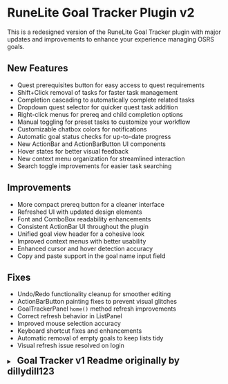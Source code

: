 # RuneLite Goal Tracker Plugin v2

This is a redesigned version of the RuneLite Goal Tracker plugin with major updates and improvements to enhance your experience managing OSRS goals.

## New Features

- Quest prerequisites button for easy access to quest requirements
- Shift+Click removal of tasks for faster task management
- Completion cascading to automatically complete related tasks
- Dropdown quest selector for quicker quest task addition
- Right-click menus for prereq and child completion options
- Manual toggling for preset tasks to customize your workflow
- Customizable chatbox colors for notifications
- Automatic goal status checks for up-to-date progress
- New ActionBar and ActionBarButton UI components
- Hover states for better visual feedback
- New context menu organization for streamlined interaction
- Search toggle improvements for easier task searching

## Improvements

- More compact prereq button for a cleaner interface
- Refreshed UI with updated design elements
- Font and ComboBox readability enhancements
- Consistent ActionBar UI throughout the plugin
- Unified goal view header for a cohesive look
- Improved context menus with better usability
- Enhanced cursor and hover detection accuracy
- Copy and paste support in the goal name input field

## Fixes

- Undo/Redo functionality cleanup for smoother editing
- ActionBarButton painting fixes to prevent visual glitches
- GoalTrackerPanel `home()` method refresh improvements
- Correct refresh behavior in ListPanel
- Improved mouse selection accuracy
- Keyboard shortcut fixes and enhancements
- Automatic removal of empty goals to keep lists tidy
- Visual refresh issue resolved on login

<details>
<summary><span style="margin-left:8px;"><h2 style="display:inline;">Goal Tracker v1 Readme originally by dillydill123</h2></span></summary>

# Runelite Goal Tracker Plugin

Keep track of your OSRS goals and complete them automatically.

## Features

- Track different types of tasks
    - Manual tasks
    - Skill tasks
    - Quests
    - Item tasks
- Organise tasks lists into goals
- Reorder and manage goal and task lists
- Chat notification on task completion

### Planned

- More task types
    - Achievement diaries
    - Minigame rewards
    - Kourend favour
    - NPC kills

Suggestions are welcome - please submit an issue :)

## Usage

### Goals

Goals are lists of tasks, and at a glance provide a quick way to view your progress towards the goal.

![Goals list](img/goals_list.png)

You can add a new goal with the "+ Add goal" button, and you can reorder/remove goals using right click. Clicking a goal will show the tasks within:

![Goal view](img/goal_view.png)

From here, you can add tasks to the goal.

### Adding tasks

![Task inputs](img/task_inputs.png)

#### Manual tasks

Basically a simple to-do list item. You can add these via the "Quick add" text box.

You can toggle them on and off manually just by clicking them.

Use the "+ More options" button to reveal the automatic task options.

#### Skill level/XP tasks

Use these tasks to automatically track skill progress. Just select a skill, and the desired level or XP amount. The task will automatically complete once you hit that level/xp.

#### Quest tasks

Track quest progress and completion, just select a quest or miniquest from the dropdown. Will also display in progress quests as orange.

#### Item tasks

Select an item using the search button and searching via the in-game chatbox, then set the desired quantity. The plugin will keep track of your items and tally up quantities stored in different inventories (bank, player, GIMP storage), and will be automatically completed once you get that amount of the item.

</details>